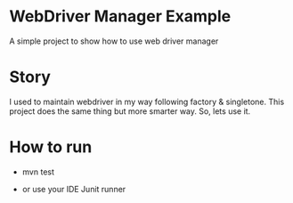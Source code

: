 # WebDriver Manager Example 
A simple project to show how to use web driver manager 

# Story 
I used to maintain webdriver in my way following factory & singletone. 
This project does the same thing but more smarter way. So, lets use it. 

# How to run 
- mvn test 

- or use your IDE Junit runner 